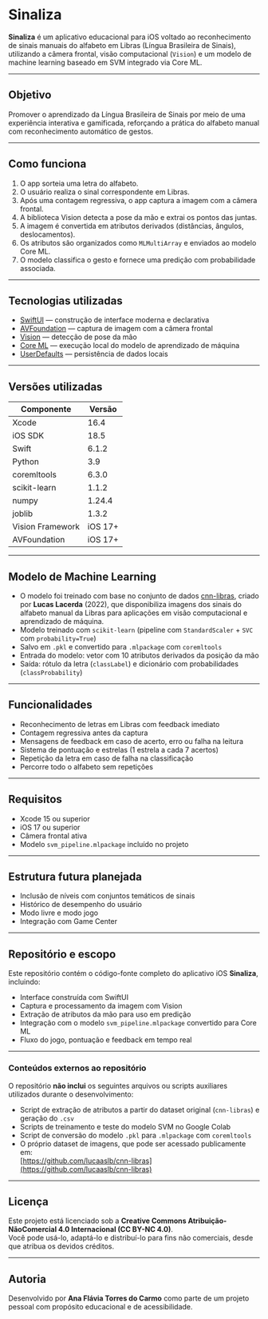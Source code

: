 # Sinaliza

**Sinaliza** é um aplicativo educacional para iOS voltado ao reconhecimento de sinais manuais do alfabeto em Libras (Língua Brasileira de Sinais), utilizando a câmera frontal, visão computacional (`Vision`) e um modelo de machine learning baseado em SVM integrado via Core ML.

---

## Objetivo

Promover o aprendizado da Língua Brasileira de Sinais por meio de uma experiência interativa e gamificada, reforçando a prática do alfabeto manual com reconhecimento automático de gestos.

---

## Como funciona

1. O app sorteia uma letra do alfabeto.
2. O usuário realiza o sinal correspondente em Libras.
3. Após uma contagem regressiva, o app captura a imagem com a câmera frontal.
4. A biblioteca Vision detecta a pose da mão e extrai os pontos das juntas.
5. A imagem é convertida em atributos derivados (distâncias, ângulos, deslocamentos).
6. Os atributos são organizados como `MLMultiArray` e enviados ao modelo Core ML.
7. O modelo classifica o gesto e fornece uma predição com probabilidade associada.

---

## Tecnologias utilizadas

- [SwiftUI](https://developer.apple.com/xcode/swiftui/) — construção de interface moderna e declarativa
- [AVFoundation](https://developer.apple.com/documentation/avfoundation) — captura de imagem com a câmera frontal
- [Vision](https://developer.apple.com/documentation/vision) — detecção de pose da mão
- [Core ML](https://developer.apple.com/documentation/coreml) — execução local do modelo de aprendizado de máquina
- [UserDefaults](https://developer.apple.com/documentation/foundation/userdefaults) — persistência de dados locais

---

## Versões utilizadas

| Componente       | Versão        |
|------------------|---------------|
| Xcode            | 16.4          |
| iOS SDK          | 18.5          |
| Swift            | 6.1.2         |
| Python           | 3.9           |
| coremltools      | 6.3.0         |
| scikit-learn     | 1.1.2         |
| numpy            | 1.24.4        |
| joblib           | 1.3.2         |
| Vision Framework | iOS 17+       |
| AVFoundation     | iOS 17+       |

---

## Modelo de Machine Learning

- O modelo foi treinado com base no conjunto de dados [cnn-libras](https://github.com/lucaaslb/cnn-libras), criado por **Lucas Lacerda** (2022), que disponibiliza imagens dos sinais do alfabeto manual da Libras para aplicações em visão computacional e aprendizado de máquina.
- Modelo treinado com `scikit-learn` (pipeline com `StandardScaler` + `SVC` com `probability=True`)
- Salvo em `.pkl` e convertido para `.mlpackage` com `coremltools`
- Entrada do modelo: vetor com 10 atributos derivados da posição da mão
- Saída: rótulo da letra (`classLabel`) e dicionário com probabilidades (`classProbability`)

---

## Funcionalidades

- Reconhecimento de letras em Libras com feedback imediato
- Contagem regressiva antes da captura
- Mensagens de feedback em caso de acerto, erro ou falha na leitura
- Sistema de pontuação e estrelas (1 estrela a cada 7 acertos)
- Repetição da letra em caso de falha na classificação
- Percorre todo o alfabeto sem repetições

---

## Requisitos

- Xcode 15 ou superior
- iOS 17 ou superior
- Câmera frontal ativa
- Modelo `svm_pipeline.mlpackage` incluído no projeto

---

## Estrutura futura planejada

- Inclusão de níveis com conjuntos temáticos de sinais
- Histórico de desempenho do usuário
- Modo livre e modo jogo
- Integração com Game Center

---

## Repositório e escopo

Este repositório contém o código-fonte completo do aplicativo iOS **Sinaliza**, incluindo:

- Interface construída com SwiftUI
- Captura e processamento da imagem com Vision
- Extração de atributos da mão para uso em predição
- Integração com o modelo `svm_pipeline.mlpackage` convertido para Core ML
- Fluxo do jogo, pontuação e feedback em tempo real

---

### Conteúdos externos ao repositório

O repositório **não inclui** os seguintes arquivos ou scripts auxiliares utilizados durante o desenvolvimento:

- Script de extração de atributos a partir do dataset original (`cnn-libras`) e geração do `.csv`
- Scripts de treinamento e teste do modelo SVM no Google Colab
- Script de conversão do modelo `.pkl` para `.mlpackage` com `coremltools`
- O próprio dataset de imagens, que pode ser acessado publicamente em:  
  [https://github.com/lucaaslb/cnn-libras](https://github.com/lucaaslb/cnn-libras)

---

## Licença

Este projeto está licenciado sob a **Creative Commons Atribuição-NãoComercial 4.0 Internacional (CC BY-NC 4.0)**.  
Você pode usá-lo, adaptá-lo e distribuí-lo para fins não comerciais, desde que atribua os devidos créditos.

---

## Autoria

Desenvolvido por **Ana Flávia Torres do Carmo** como parte de um projeto pessoal com propósito educacional e de acessibilidade.
